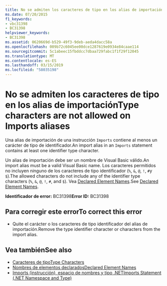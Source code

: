 ```yaml
---
title: No se admiten los caracteres de tipo en los alias de importación
ms.date: 07/20/2015
f1_keywords:
- vbc31398
- BC31398
helpviewer_keywords:
- BC31398
ms.assetid: 0620669d-b529-49f3-9deb-aeda4dacc58a
ms.openlocfilehash: 009b72c6045ee00dce1287619e0934e84caae114
ms.sourcegitcommit: 5c1abeec15fbddcc7dbaa729fabc1f1f29f12045
ms.translationtype: MT
ms.contentlocale: es-ES
ms.lasthandoff: 03/15/2019
ms.locfileid: "58035198"
---
```

# <a name="type-characters-are-not-allowed-on-imports-aliases"></a><span data-ttu-id="dbe73-102">No se admiten los caracteres de tipo en los alias de importación</span><span class="sxs-lookup"><span data-stu-id="dbe73-102">Type characters are not allowed on Imports aliases</span></span>
<span data-ttu-id="dbe73-103">Una alias de importación de una instrucción `Imports` contiene al menos un carácter de tipo de identificador.</span><span class="sxs-lookup"><span data-stu-id="dbe73-103">An import alias in an `Imports` statement contains at least one identifier type character.</span></span>  
  
 <span data-ttu-id="dbe73-104">Un alias de importación debe ser un nombre de Visual Basic válido.</span><span class="sxs-lookup"><span data-stu-id="dbe73-104">An import alias must be a valid Visual Basic name.</span></span> <span data-ttu-id="dbe73-105">Los caracteres permitidos no incluyen ninguno de los caracteres de tipo identificador (`%`, `&`, `@`, `!`, `#`y `$`).</span><span class="sxs-lookup"><span data-stu-id="dbe73-105">The allowed characters do not include any of the identifier type characters (`%`, `&`, `@`, `!`, `#`, and `$`).</span></span> <span data-ttu-id="dbe73-106">Vea [Declared Element Names](../../visual-basic/programming-guide/language-features/declared-elements/declared-element-names.md).</span><span class="sxs-lookup"><span data-stu-id="dbe73-106">See [Declared Element Names](../../visual-basic/programming-guide/language-features/declared-elements/declared-element-names.md).</span></span>  
  
 <span data-ttu-id="dbe73-107">**Identificador de error:** BC31398</span><span class="sxs-lookup"><span data-stu-id="dbe73-107">**Error ID:** BC31398</span></span>  
  
## <a name="to-correct-this-error"></a><span data-ttu-id="dbe73-108">Para corregir este error</span><span class="sxs-lookup"><span data-stu-id="dbe73-108">To correct this error</span></span>  
  
-   <span data-ttu-id="dbe73-109">Quite el carácter o los caracteres de tipo identificador del alias de importación.</span><span class="sxs-lookup"><span data-stu-id="dbe73-109">Remove the type identifier character or characters from the import alias.</span></span>  
  
## <a name="see-also"></a><span data-ttu-id="dbe73-110">Vea también</span><span class="sxs-lookup"><span data-stu-id="dbe73-110">See also</span></span>

- [<span data-ttu-id="dbe73-111">Caracteres de tipo</span><span class="sxs-lookup"><span data-stu-id="dbe73-111">Type Characters</span></span>](../../visual-basic/programming-guide/language-features/data-types/type-characters.md)
- [<span data-ttu-id="dbe73-112">Nombres de elementos declarados</span><span class="sxs-lookup"><span data-stu-id="dbe73-112">Declared Element Names</span></span>](../../visual-basic/programming-guide/language-features/declared-elements/declared-element-names.md)
- [<span data-ttu-id="dbe73-113">Imports (instrucción), espacio de nombres y tipo .NET</span><span class="sxs-lookup"><span data-stu-id="dbe73-113">Imports Statement (.NET Namespace and Type)</span></span>](../../visual-basic/language-reference/statements/imports-statement-net-namespace-and-type.md)
